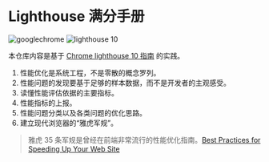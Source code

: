 # Lighthouse 满分手册

![googlechrome](https://img.shields.io/badge/Google_Chrome-4285F4?logo=googlechrome&labelColor=263238)
![lighthouse 10](https://img.shields.io/badge/Lighthouse_10-F44B21?logo=lighthouse&labelColor=263238)

本仓库内容是基于 [Chrome lighthouse 10 指南](https://developer.chrome.com/docs/lighthouse/performance/performance-scoring?hl=zh-cn) 的实践。

1. 性能优化是系统工程，不是零散的概念罗列。
2. 性能问题的发现要基于足够的样本数据，而不是开发者的主观感受。
3. 读懂性能评估依据的主要指标。
4. 性能指标的上报。
5. 性能问题分类以及各类问题的优化思路。
6. 建立现代浏览器的“雅虎军规”。

> 雅虎 35 条军规是曾经在前端非常流行的性能优化指南。[Best Practices for Speeding Up Your Web Site](https://developer.yahoo.com/performance/rules.html?guccounter=2&guce_referrer=aHR0cHM6Ly9saW5rLmp1ZWppbi5jbi8&guce_referrer_sig=AQAAABIG-sK7LvhBJGoQpmXlQ3F0k7BGe8SQLSFdnXV2p44uMadU0caOs9JvFbSQW8o5wil1Jt2HmQIMMNxDB3rplIY_q93YXslaLCEKqfaPcCn9_8YwHHWhXDnzRRIRZ8XjVv5u3cyo4ChUPbJjZ6hfRoQWBonSyGDtM3sxI7-E6txI#page-nav)
